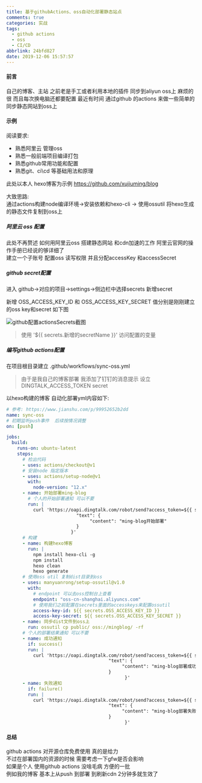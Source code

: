 ```yaml
---
title: 基于githubActions、oss自动化部署静态站点
comments: true
categories: 实战
tags:
  - github actions
  - oss
  - CI/CD
abbrlink: 24bfd827
date: 2019-12-06 15:57:57
---
```

#### 前言
自己的博客、主站 之前老是手工或者利用本地的插件 同步到aliyun oss上 麻烦的很  而且每次换电脑还都要配置 
最近有时间 通过github 的actions 来做一些简单的同步静态网站到oss上 

#### 示例    
阅读要求:   
* 熟悉阿里云 管理oss    
* 熟悉一般前端项目编译打包   
* 熟悉github常用功能和配置  
* 熟悉git、ci\cd 等基础用法和原理  

此处以本人 hexo博客为示例  https://github.com/xujiuming/blog   

大致思路:    
通过actions构建node编译环境->安装依赖和hexo-cli -> 使用ossutil 将hexo生成的静态文件复制到oss上  

##### 阿里云 oss 配置 
此处不再赘述  如何用阿里云oss 搭建静态网站 和cdn加速的工作  阿里云官网的操作手册已经说的够详细了    
建立一个子账号 配置oss 读写权限 并且分配accessKey 和accessSecret    

##### github secret配置 
进入 github->对应的项目->settings->侧边栏中选择secrets 新增secret 

新增 OSS_ACCESS_KEY_ID 和 OSS_ACCESS_KEY_SECRET 值分别是刚刚建立的oss key和secret 
如下图 

![github配置actionsSecrets截图](https://www.xujiuming.com/ming-static/github%E9%85%8D%E7%BD%AEactionsSecrets%E6%88%AA%E5%9B%BE.png)

> 使用 '${{ secrets.新增的secretName }}' 访问配置的变量

##### 编写github actions配置 
在项目根目录建立 .github/workflows/sync-oss.yml
> 由于是我自己的博客部署  我添加了钉钉的消息提示  设立 DINGTALK_ACCESS_TOKEN secret 

以hexo构建的博客 自动化部署yml内容如下:
```yaml
# 参考: https://www.jianshu.com/p/99952652b2dd
name: sync-oss
# 初期监听push事件  后续按情况调整
on: [push]

jobs:
  build:
    runs-on: ubuntu-latest
    steps:
      # 检出代码
      - uses: actions/checkout@v1
      # 安装node 指定版本
      - uses: actions/setup-node@v1
        with:
          node-version: "12.x"
      - name: 开始部署ming-blog
        # 个人的开始部署通知 可以不要         
        run: |
          curl 'https://oapi.dingtalk.com/robot/send?access_token=${{ secrets.DINGTALK_ACCESS_TOKEN }}' -H 'Content-Type: application/json' -d '{"msgtype": "text",
                          "text": {
                               "content": "ming-blog开始部署"
                          }
                        }'
      # 构建
      - name: 构建hexo博客
        run: |
          npm install hexo-cli -g
          npm install
          hexo clean
          hexo generate
      # 使用oss util 复制dist目录到oss
      - uses: manyuanrong/setup-ossutil@v1.0
        with:
          # endpoint 可以去oss控制台上查看
          endpoint: "oss-cn-shanghai.aliyuncs.com"
          # 使用我们之前配置在secrets里面的accesskeys来配置ossutil
          access-key-id: ${{ secrets.OSS_ACCESS_KEY_ID }}
          access-key-secret: ${{ secrets.OSS_ACCESS_KEY_SECRET }}
      - name: 同步dist文件到oss上
        run: ossutil cp public/ oss://mingblog/ -rf
      # 个人的部署结果通知 可以不要             
      - name: 成功通知
        if: success()
        run: |
          curl 'https://oapi.dingtalk.com/robot/send?access_token=${{ secrets.DINGTALK_ACCESS_TOKEN }}' -H 'Content-Type: application/json' -d '{"msgtype": "text",
                                      "text": {
                                           "content": "ming-blog部署成功"
                                      }
                                            }'
      - name: 失败通知
        if: failure()
        run: |
          curl 'https://oapi.dingtalk.com/robot/send?access_token=${{ secrets.DINGTALK_ACCESS_TOKEN }}' -H 'Content-Type: application/json' -d '{"msgtype": "text",
                                      "text": {
                                           "content": "ming-blog部署失败!请登录github查看"
                                      }
                                            }'

```


#### 总结
github actions 对开源仓库免费使用 真的是给力     
不过在部署国内的资源的时候 需要考虑一下gfw是否会影响    
如果是个人 使用github actions 没啥毛病 方便的一批   
例如我的博客 基本上从push 到部署 到刷新cdn  2分钟多就生效了  
